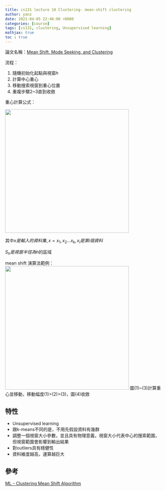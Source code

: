 ```yaml
---
title: cs131 lecture 10 Clustering- mean-shift clustering
author: yanz
date: 2021-04-05 22:46:00 +0800
categories: [course]
tags: [cs131, clustering, Unsupervised learning]
mathjax: true
toc : true
---
```

論文名稱：[Mean Shift, Mode Seeking, and Clustering 
](http://home.ku.edu.tr/mehyilmaz/public_html/mean-shift/00400568.pdf)

流程：
1. 隨機初始化起點與視窗$h$
1. 計算中心重心
1. 移動搜索視窗到重心位置
1. 重複步驟2~3直到收斂

重心計算公式：

<img src='https://yanzzzzzzzzz.github.io/img/mean-shift-fomula.png'  width='400'/>

其中$x是輸入的資料集,x={x_1,x_2...x_k},x_i是第i個資料$

$S_h是視窗半徑為h$的區域


mean shift 演算法範例：
<img src='https://yanzzzzzzzzz.github.io/img/mean-shift-example.png'  width='400'/>
圖(1)~(3)計算重心並移動，移動幅度(1)>(2)>(3)，圖(4)收斂

## 特性
* Unsupervised learning
* 跟k-means不同的是，不用先假設資料有幾群
* 調整一個視窗大小參數，並且具有物理意義，視窗大小代表中心的搜索範圍，但視窗範圍會影響到輸出結果
* 對outliers具有穩健性
* 資料維度越高，運算越巨大

## 參考 
[ML - Clustering Mean Shift Algorithm](https://www.tutorialspoint.com/machine_learning_with_python/machine_learning_with_python_clustering_algorithms_mean_shift.htm)